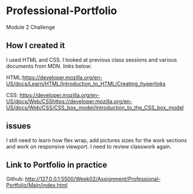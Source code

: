 # Professional-Portfolio
Module 2 Challenge

## How I created it
I used HTML and CSS. I looked at previous class sessions and various documents from MDN.
links below:

HTML:https://developer.mozilla.org/en-US/docs/Learn/HTML/Introduction_to_HTML/Creating_hyperlinks

CSS: https://developer.mozilla.org/en-US/docs/Web/CSShttps://developer.mozilla.org/en-US/docs/Web/CSS/CSS_box_model/Introduction_to_the_CSS_box_model

## issues
I still need to learn how flex wrap, add pictures sizes for the work sections and work on responsive viewport. I need to review classwork again.

## Link to Portfolio in practice
Github: http://127.0.0.1:5500/Week02/Assignment/Professional-Portfolio/Main/index.html